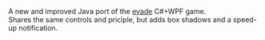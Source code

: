A new and improved Java port of the [evade](https://github.com/matwoess/evade) C#+WPF game.  
Shares the same controls and priciple, but adds box shadows and a speed-up notification.
